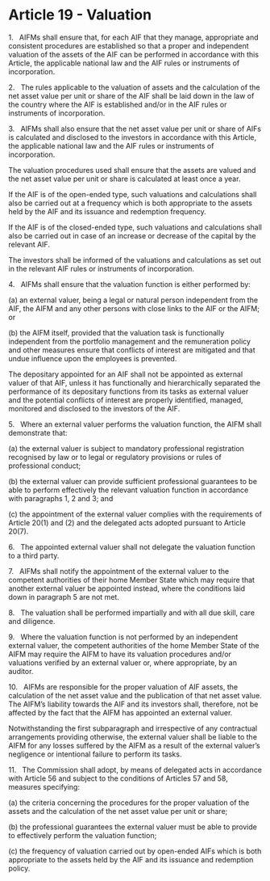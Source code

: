 # Article 19 - Valuation


1.   AIFMs shall ensure that, for each AIF that they manage, appropriate and consistent procedures are established so that a proper and independent valuation of the assets of the AIF can be performed in accordance with this Article, the applicable national law and the AIF rules or instruments of incorporation.

2.   The rules applicable to the valuation of assets and the calculation of the net asset value per unit or share of the AIF shall be laid down in the law of the country where the AIF is established and/or in the AIF rules or instruments of incorporation.

3.   AIFMs shall also ensure that the net asset value per unit or share of AIFs is calculated and disclosed to the investors in accordance with this Article, the applicable national law and the AIF rules or instruments of incorporation.

The valuation procedures used shall ensure that the assets are valued and the net asset value per unit or share is calculated at least once a year.

If the AIF is of the open-ended type, such valuations and calculations shall also be carried out at a frequency which is both appropriate to the assets held by the AIF and its issuance and redemption frequency.

If the AIF is of the closed-ended type, such valuations and calculations shall also be carried out in case of an increase or decrease of the capital by the relevant AIF.

The investors shall be informed of the valuations and calculations as set out in the relevant AIF rules or instruments of incorporation.

4.   AIFMs shall ensure that the valuation function is either performed by:

(a) an external valuer, being a legal or natural person independent from the AIF, the AIFM and any other persons with close links to the AIF or the AIFM; or

(b) the AIFM itself, provided that the valuation task is functionally independent from the portfolio management and the remuneration policy and other measures ensure that conflicts of interest are mitigated and that undue influence upon the employees is prevented.

The depositary appointed for an AIF shall not be appointed as external valuer of that AIF, unless it has functionally and hierarchically separated the performance of its depositary functions from its tasks as external valuer and the potential conflicts of interest are properly identified, managed, monitored and disclosed to the investors of the AIF.

5.   Where an external valuer performs the valuation function, the AIFM shall demonstrate that:

(a) the external valuer is subject to mandatory professional registration recognised by law or to legal or regulatory provisions or rules of professional conduct;

(b) the external valuer can provide sufficient professional guarantees to be able to perform effectively the relevant valuation function in accordance with paragraphs 1, 2 and 3; and

(c) the appointment of the external valuer complies with the requirements of Article 20(1) and (2) and the delegated acts adopted pursuant to Article 20(7).

6.   The appointed external valuer shall not delegate the valuation function to a third party.

7.   AIFMs shall notify the appointment of the external valuer to the competent authorities of their home Member State which may require that another external valuer be appointed instead, where the conditions laid down in paragraph 5 are not met.

8.   The valuation shall be performed impartially and with all due skill, care and diligence.

9.   Where the valuation function is not performed by an independent external valuer, the competent authorities of the home Member State of the AIFM may require the AIFM to have its valuation procedures and/or valuations verified by an external valuer or, where appropriate, by an auditor.

10.   AIFMs are responsible for the proper valuation of AIF assets, the calculation of the net asset value and the publication of that net asset value. The AIFM’s liability towards the AIF and its investors shall, therefore, not be affected by the fact that the AIFM has appointed an external valuer.

Notwithstanding the first subparagraph and irrespective of any contractual arrangements providing otherwise, the external valuer shall be liable to the AIFM for any losses suffered by the AIFM as a result of the external valuer’s negligence or intentional failure to perform its tasks.

11.   The Commission shall adopt, by means of delegated acts in accordance with Article 56 and subject to the conditions of Articles 57 and 58, measures specifying:

(a) the criteria concerning the procedures for the proper valuation of the assets and the calculation of the net asset value per unit or share;

(b) the professional guarantees the external valuer must be able to provide to effectively perform the valuation function;

(c) the frequency of valuation carried out by open-ended AIFs which is both appropriate to the assets held by the AIF and its issuance and redemption policy.

